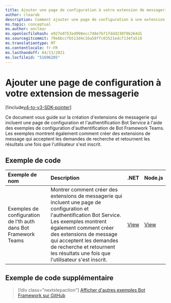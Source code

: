 ```yaml
---
title: Ajouter une page de configuration à votre extension de messagerie
author: clearab
description: Comment ajouter une page de configuration à une extension de messagerie
ms.topic: conceptual
ms.author: anclear
ms.openlocfilehash: e927e9753ad998ecc748e7b71fddd230f0b264d1
ms.sourcegitcommit: 79e6bccfb513d4c16a58ffc03521edcf134fa518
ms.translationtype: MT
ms.contentlocale: fr-FR
ms.lasthandoff: 04/13/2021
ms.locfileid: "51696205"
---
```

# <a name="add-a-configuration-page-to-your-messaging-extension"></a>Ajouter une page de configuration à votre extension de messagerie

[!include[v4-to-v3-SDK-pointer](~/includes/v4-to-v3-pointer-me.md)]

Ce document vous guide sur la création d'extensions de messagerie qui incluent une page de configuration et l'authentification Bot Service à l'aide des exemples de configuration d'authentification de Bot Framework Teams. Les exemples montrent également comment créer des extensions de message qui acceptent les demandes de recherche et retournent les résultats une fois que l'utilisateur s'est inscrit.

## <a name="code-sample"></a>Exemple de code

| Exemple de nom | Description | .NET | Node.js|   
|:---------------------|:--------------|:---------|:--------|
| Exemples de configuration de l'th auth dans Bot Framework Teams  | Montrer comment créer des extensions de messagerie qui incluent une page de configuration et l'authentification Bot Service. Les exemples montrent également comment créer des extensions de message qui acceptent les demandes de recherche et retournent les résultats une fois que l'utilisateur s'est inscrit.|[View](https://github.com/microsoft/BotBuilder-Samples/tree/master/samples/csharp_dotnetcore/52.teams-messaging-extensions-search-auth-config)| [View](https://github.com/microsoft/BotBuilder-Samples/tree/master/samples/javascript_nodejs/52.teams-messaging-extensions-search-auth-config)|

## <a name="additional-code-sample"></a>Exemple de code supplémentaire

> [!div class="nextstepaction"]
> [Afficher d'autres exemples Bot Framework sur GitHub](https://github.com/microsoft/BotBuilder-Samples)
